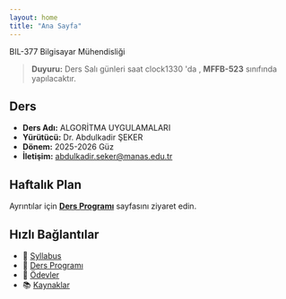 ```yaml
---
layout: home
title: "Ana Sayfa"
---
```

BIL-377 
Bilgisayar Mühendisliği

> **Duyuru:** Ders Salı günleri saat clock1330 'da , **MFFB-523** sınıfında yapılacaktır.

## Ders
- **Ders Adı:** ALGORİTMA UYGULAMALARI
- **Yürütücü:** Dr. Abdulkadir ŞEKER
- **Dönem:** 2025-2026 Güz
- **İletişim:** abdulkadir.seker@manas.edu.tr

## Haftalık Plan
Ayrıntılar için **[Ders Programı](/lectures)** sayfasını ziyaret edin.

## Hızlı Bağlantılar
- 📄 [Syllabus](/syllabus)
- 🧭 [Ders Programı](/lectures)
- 📝 [Ödevler](/assignments)
- 📚 [Kaynaklar](/resources)
